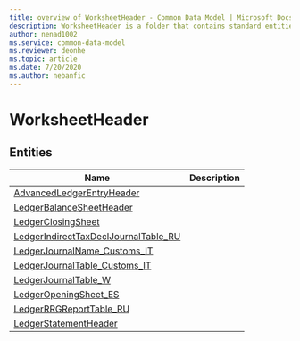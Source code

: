 ```yaml
---
title: overview of WorksheetHeader - Common Data Model | Microsoft Docs
description: WorksheetHeader is a folder that contains standard entities related to the Common Data Model.
author: nenad1002
ms.service: common-data-model
ms.reviewer: deonhe
ms.topic: article
ms.date: 7/20/2020
ms.author: nebanfic
---
```


# WorksheetHeader


## Entities

|Name|Description|
|---|---|
|[AdvancedLedgerEntryHeader](AdvancedLedgerEntryHeader.md)||
|[LedgerBalanceSheetHeader](LedgerBalanceSheetHeader.md)||
|[LedgerClosingSheet](LedgerClosingSheet.md)||
|[LedgerIndirectTaxDeclJournalTable_RU](LedgerIndirectTaxDeclJournalTable_RU.md)||
|[LedgerJournalName_Customs_IT](LedgerJournalName_Customs_IT.md)||
|[LedgerJournalTable_Customs_IT](LedgerJournalTable_Customs_IT.md)||
|[LedgerJournalTable_W](LedgerJournalTable_W.md)||
|[LedgerOpeningSheet_ES](LedgerOpeningSheet_ES.md)||
|[LedgerRRGReportTable_RU](LedgerRRGReportTable_RU.md)||
|[LedgerStatementHeader](LedgerStatementHeader.md)||
